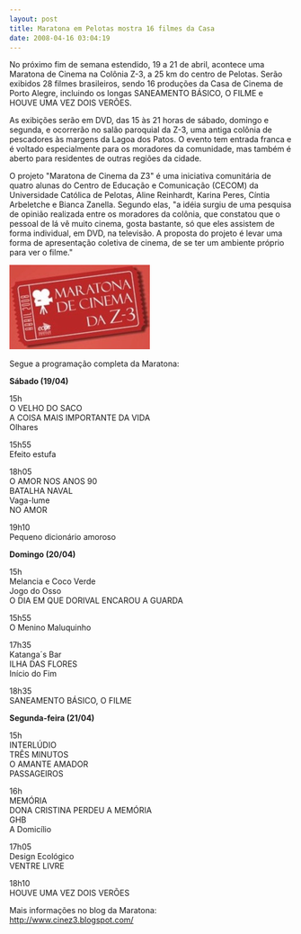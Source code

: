 ```yaml
---
layout: post
title: Maratona em Pelotas mostra 16 filmes da Casa
date: 2008-04-16 03:04:19
---
```

No próximo fim de semana estendido, 19 a 21 de abril, acontece uma Maratona de Cinema na Colônia Z-3, a 25 km do centro de Pelotas. Serão exibidos 28 filmes brasileiros, sendo 16 produções da Casa de Cinema de Porto Alegre, incluindo os longas SANEAMENTO BÁSICO, O FILME e HOUVE UMA VEZ DOIS VERÕES.

As exibições serão em DVD, das 15 às 21 horas de sábado, domingo e segunda, e ocorrerão no salão paroquial da Z-3, uma antiga colônia de pescadores às margens da Lagoa dos Patos. O evento tem entrada franca e é voltado especialmente para os moradores da comunidade, mas também é aberto para residentes de outras regiões da cidade.

O projeto "Maratona de Cinema da Z3" é uma iniciativa comunitária de quatro alunas do Centro de Educação e Comunicação (CECOM) da Universidade Católica de Pelotas, Aline Reinhardt, Karina Peres, Cíntia Arbeletche e Bianca Zanella. Segundo elas, "a idéia surgiu de uma pesquisa de opinião realizada entre os moradores da colônia, que constatou que o pessoal de lá vê muito cinema, gosta bastante, só que eles assistem de forma individual, em DVD, na televisão. A proposta do projeto é levar uma forma de apresentação coletiva de cinema, de se ter um ambiente próprio para ver o filme."

![](/uploads/maratona.jpg)

Segue a programação completa da Maratona:

**Sábado (19/04)**

15h\
O VELHO DO SACO\
A COISA MAIS IMPORTANTE DA VIDA\
Olhares

15h55\
Efeito estufa

18h05\
O AMOR NOS ANOS 90\
BATALHA NAVAL\
Vaga-lume\
NO AMOR

19h10\
Pequeno dicionário amoroso

**Domingo (20/04)**

15h\
Melancia e Coco Verde\
Jogo do Osso\
O DIA EM QUE DORIVAL ENCAROU A GUARDA

15h55\
O Menino Maluquinho

17h35\
Katanga´s Bar\
ILHA DAS FLORES\
Início do Fim

18h35\
SANEAMENTO BÁSICO, O FILME

**Segunda-feira (21/04)**

15h\
INTERLÚDIO\
TRÊS MINUTOS\
O AMANTE AMADOR\
PASSAGEIROS

16h\
MEMÓRIA\
DONA CRISTINA PERDEU A MEMÓRIA\
GHB\
A Domicílio

17h05\
Design Ecológico\
VENTRE LIVRE

18h10\
HOUVE UMA VEZ DOIS VERÕES

Mais informações no blog da Maratona:\
<http://www.cinez3.blogspot.com/>